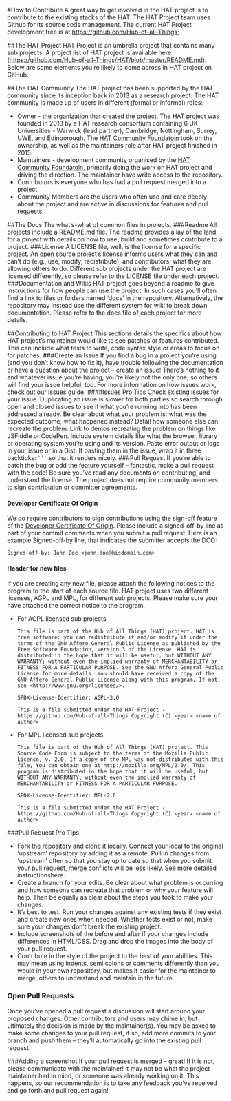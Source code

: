 #How to Contribute
A great way to get involved in the HAT project is to contribute to the existing stacks of the HAT. The HAT Project team uses Github for its source code management. The current HAT Project development tree is at https://github.com/Hub-of-all-Things; 

##The HAT Project
HAT Project is an umbrella project that contains many sub projects. A project list of HAT project is available here (https://github.com/Hub-of-all-Things/HAT/blob/master/README.md). Below are some elements you’re likely to come across in HAT project on GitHub.

##The HAT Community
The HAT project has been supported by the HAT community since its inception back in 2013 as a research project. The HAT community is made up of users in different (formal or informal) roles:
* Owner - the organization that created the project. The HAT project was founded in 2013 by a HAT research consortium containing 6 UK Universities - Warwick (lead partner), Cambridge, Nottingham, Surrey, UWE, and Edinborough. The [HAT Community Foundatoin](http://hatcommunity.org/) took on the ownership, as well as the maintainers role after HAT project finished in 2015. 
* Maintainers - development community organised by the [HAT Community Foundatoin](http://hatcommunity.org/), primarily doing the work on HAT project and driving the direction. The maintainer have write access to the repository.
* Contributors is everyone who has had a pull request merged into a project.
* Community Members are the users who often use and care deeply about the project and are active in discussions for features and pull requests.

##The Docs
The what’s-what of common files in projects.
###Readme
All projects include a README.md file. The readme provides a lay of the land for a project with details on how to use, build and sometimes contribute to a project.
###License
A LICENSE file, well, is the license for a specific project. An open source project’s license informs users what they can and can’t do (e.g., use, modify, redistribute), and contributors, what they are allowing others to do. Different sub projects under the HAT project are licensed differently, so please refer to the LICENSE file under each project.
###Documentation and Wikis
HAT project goes beyond a readme to give instructions for how people can use the project. In such cases you’ll often find a link to files or folders named ‘docs’ in the repository.
Alternatively, the repository may instead use the different system for wiki to break down documentation. Please refer to the docs file of each project for more details.

##Contributing to HAT Project
This sections details the specifics about how HAT project’s maintainer would like to see patches or features contributed. This can include what tests to write, code syntax style or areas to focus on for patches.
###Create an Issue
If you find a bug in a project you’re using (and you don’t know how to fix it), have trouble following the documentation or have a question about the project – create an issue! There’s nothing to it and whatever issue you’re having, you’re likely not the only one, so others will find your issue helpful, too. For more information on how issues work, check out our Issues guide.
####Issues Pro Tips
Check existing issues for your issue. Duplicating an issue is slower for both parties so search through open and closed issues to see if what you’re running into has been addressed already.
Be clear about what your problem is: what was the expected outcome, what happened instead? Detail how someone else can recreate the problem.
Link to demos recreating the problem on things like JSFiddle or CodePen.
Include system details like what the browser, library or operating system you’re using and its version.
Paste error output or logs in your issue or in a Gist. If pasting them in the issue, wrap it in three backticks: ` ``` ` so that it renders nicely.
###Pull Request
If you’re able to patch the bug or add the feature yourself – fantastic, make a pull request with the code! Be sure you’ve read any documents on contributing, and understand the license. The project does not require community members to sign contribution or committer agreements.
#### Developer Certificate Of Origin
We do require contributors to sign contributions using the sign-off feature of the [Developer Certificate Of Origin](https://github.com/Hub-of-all-Things/HAT/blob/master/DCO). Please include a signed-off-by line as part of your commit comments when you submit a pull request. Here is an example Signed-off-by line, that indicates the submitter accepts the DCO: 

   ```Signed-off-by: John Doe <john.doe@hisdomain.com>```

#### Header for new files
If you are creating any new file, please attach the following notices to the program to the start of each source file. HAT project uses two different licenses, AGPL and MPL, for different sub projects. Please make sure your have attached the correct notice to the program.
* For AGPL licensed sub projects
  
    ```This file is part of the Hub of All Things (HAT) project. HAT is free software: you can redistribute it and/or modify it under the terms of the GNU Affero General Public License as published by the Free Software Foundation, version 3 of the License. HAT is distributed in the hope that it will be useful, but WITHOUT ANY WARRANTY; without even the implied warranty of MERCHANTABILITY or FITNESS FOR A PARTICULAR PURPOSE. See the GNU Affero General Public License for more details. You should have received a copy of the GNU Affero General Public License along with this program. If not, see <http://www.gnu.org/licenses/>.```

    ```SPDX-License-Identifier: AGPL-3.0```
   
    ```This is a file submitted under the HAT Project - https://github.com/Hub-of-all-Things Copyright (C) <year> <name of author>``` 

* For MPL licensed sub projects:
  
    ```This file is part of the Hub of All Things (HAT) project. This Source Code Form is subject to the terms of the Mozilla Public License, v. 2.0. If a copy of the MPL was not distributed with this file, You can obtain one at http://mozilla.org/MPL/2.0/. This program is distributed in the hope that it will be useful, but WITHOUT ANY WARRANTY; without even the implied warranty of MERCHANTABILITY or FITNESS FOR A PARTICULAR PURPOSE. ```

    ```SPDX-License-Identifier: MPL-2.0```
   
    ```This is a file submitted under the HAT Project - https://github.com/Hub-of-all-Things Copyright (C) <year> <name of author>``` 

###Pull Request Pro Tips
* Fork the repository and clone it locally. Connect your local to the original ‘upstream’ repository by adding it as a remote. Pull in changes from ‘upstream’ often so that you stay up to date so that when you submit your pull request, merge conflicts will be less likely. See more detailed instructionshere.
* Create a branch for your edits.
Be clear about what problem is occurring and how someone can recreate that problem or why your feature will help. Then be equally as clear about the steps you took to make your changes.
* It’s best to test. Run your changes against any existing tests if they exist and create new ones when needed. Whether tests exist or not, make sure your changes don’t break the existing project.
* Include screenshots of the before and after if your changes include differences in HTML/CSS. Drag and drop the images into the body of your pull request.
* Contribute in the style of the project to the best of your abilities. This may mean using indents, semi colons or comments differently than you would in your own repository, but makes it easier for the maintainer to merge, others to understand and maintain in the future.

### Open Pull Requests
Once you’ve opened a pull request a discussion will start around your proposed changes. Other contributors and users may chime in, but ultimately the decision is made by the maintainer(s). You may be asked to make some changes to your pull request, if so, add more commits to your branch and push them – they’ll automatically go into the existing pull request.

###Adding a screenshot
If your pull request is merged – great! If it is not, please communicate with the maintainer! it may not be what the project maintainer had in mind, or someone was already working on it. This happens, so our recommendation is to take any feedback you’ve received and go forth and pull request again!

